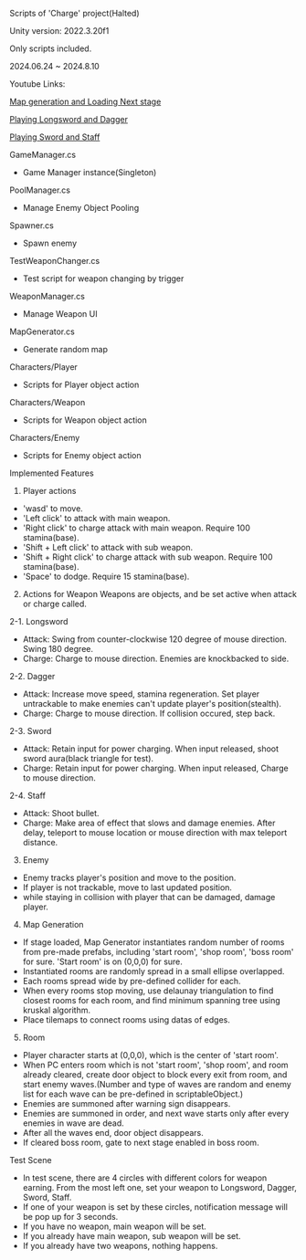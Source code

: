 Scripts of 'Charge' project(Halted)

Unity version: 2022.3.20f1

Only scripts included.

2024.06.24 ~ 2024.8.10

Youtube Links:

[Map generation and Loading Next stage](https://youtu.be/upcm6MUBsDw)

[Playing Longsword and Dagger](https://youtu.be/Z2ogFtdLKyU)

[Playing Sword and Staff](https://youtu.be/-WOeSFszERE)

GameManager.cs
 - Game Manager instance(Singleton)

PoolManager.cs
 - Manage Enemy Object Pooling

Spawner.cs
 - Spawn enemy

TestWeaponChanger.cs
 - Test script for weapon changing by trigger

WeaponManager.cs
 - Manage Weapon UI

MapGenerator.cs
 - Generate random map


Characters/Player
 - Scripts for Player object action

Characters/Weapon
 - Scripts for Weapon object action

Characters/Enemy
 - Scripts for Enemy object action


Implemented Features

1. Player actions
 - 'wasd' to move.
 - 'Left click' to attack with main weapon.
 - 'Right click' to charge attack with main weapon. Require 100 stamina(base).
 - 'Shift + Left click' to attack with sub weapon.
 - 'Shift + Right click' to charge attack with sub weapon. Require 100 stamina(base).
 - 'Space' to dodge. Require 15 stamina(base).

2. Actions for Weapon
Weapons are objects, and be set active when attack or charge called.

2-1. Longsword
 - Attack: Swing from counter-clockwise 120 degree of mouse direction. Swing 180 degree.
 - Charge: Charge to mouse direction. Enemies are knockbacked to side.

2-2. Dagger
 - Attack: Increase move speed, stamina regeneration. Set player untrackable to make enemies can't update player's position(stealth).
 - Charge: Charge to mouse direction. If collision occured, step back.

2-3. Sword
 - Attack: Retain input for power charging. When input released, shoot sword aura(black triangle for test).
 - Charge: Retain input for power charging. When input released, Charge to mouse direction.

2-4. Staff
 - Attack: Shoot bullet.
 - Charge: Make area of effect that slows and damage enemies. After delay, teleport to mouse location or mouse direction with max teleport distance.

3. Enemy
 - Enemy tracks player's position and move to the position.
 - If player is not trackable, move to last updated position.
 - while staying in collision with player that can be damaged, damage player.

4. Map Generation
 - If stage loaded, Map Generator instantiates random number of rooms from pre-made prefabs, including 'start room', 'shop room', 'boss room' for sure. 'Start room' is on (0,0,0) for sure.
 - Instantiated rooms are randomly spread in a small ellipse overlapped.
 - Each rooms spread wide by pre-defined collider for each.
 - When every rooms stop moving, use delaunay triangulation to find closest rooms for each room, and find minimum spanning tree using kruskal algorithm.
 - Place tilemaps to connect rooms using datas of edges.

5. Room
 - Player character starts at (0,0,0), which is the center of 'start room'.
 - When PC enters room which is not 'start room', 'shop room', and room already cleared, create door object to block every exit from room, and start enemy waves.(Number and type of waves are random and enemy list for each wave can be pre-defined in scriptableObject.)
 - Enemies are summoned after warning sign disappears.
 - Enemies are summoned in order, and next wave starts only after every enemies in wave are dead.
 - After all the waves end, door object disappears.
 - If cleared boss room, gate to next stage enabled in boss room.

Test Scene
 - In test scene, there are 4 circles with different colors for weapon earning. From the most left one, set your weapon to Longsword, Dagger, Sword, Staff.
 - If one of your weapon is set by these circles, notification message will be pop up for 3 seconds.
 - If you have no weapon, main weapon will be set.
 - If you already have main weapon, sub weapon will be set.
 - If you already have two weapons, nothing happens.
